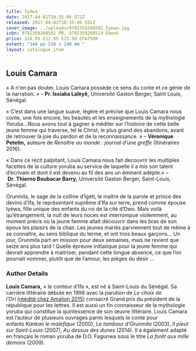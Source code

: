 ```yaml
---
title: Iyéwa
date: 2017-04-01T10:35:06.572Z
released: 2017-04-01T10:35:06.591Z
cover_image: ../uploads/9782359260502_Iyewa.jpg
isbn: 9782359260502 PB, 9782359260519 Ebook
price: $16.95 £12.95 €15.50 CFA7500
extent: "144 pp 216 x 140 mm "
layout: catalogue_item
---
```

## Louis Camara

« A n'en pas douter, Louis Camara possède ce sens du conte et ce génie de la narration. » – **Pr. Issiaka Lalèyê,** Université Gaston Berger, Saint­ Louis, Sénégal.

« C’est dans une langue suave, légère et précise que Louis Camara nous conte, une fois encore, les beautés et les enseignements de la mythologie Yoruba…Nous avons tout à gagner à méditer sur l’histoire de cette belle jeune femme qui traverse, tel le Christ, le plus grand des abandons, avant de retrouver la joie du pardon et de la reconnaissance. » – **Véronique Petetin,** auteure de *Renaître au monde : journal d’une greffe* (Itinéraires 2016).

« Dans ce récit palpitant, Louis Camara nous fait decouvrir les multiples facettes de la culture yoruba au service de laquelle il a mis son talent d’écrivain et dont il est devenu au fil des ans un éminent adepte.» – **Dr.** **Thierno Boubacar Barry,** Université Gaston Berger, Saint-Louis, Sénégal.

Orunmila, le sage de la colline d’Igeti, le maître de la parole et prince des devins d’Ifa, le représentant suprême d’Ifa sur terre, prend comme épouse Iyéwa, fille unique des enfants du roi de la cité d’Owo. Mais voilà qu’étrangement, la nuit de leurs noces est interrompue violemment, au moment précis où la jeune femme allait découvrir dans les bras de son époux les plaisirs de la chair. Les jeunes mariés parviennent tout de même à se connaître, au sens biblique du terme, et ont trois beaux garçons… Un jour, Orunmila part en mission pour deux semaines, mais ne revient que seize ans plus tard ! Quelle épreuve initiatique pour la jeune femme qui devrait apprendre à maitriser, pendant cette longue absence, ce que l’on pourrait nommer, plutôt que de l’amour, les pièges du désir …

### Author Details

**Louis Camara,** « le conteur d’Ifa », est né à Saint-Louis du Sénégal. Sa carrière littéraire débute en 1996 avec la parution de *Le choix de l’Ori* ([réédité chez Amalion 2015](http://www.amalion.net/editor/www.amalion.net/catalogue_en/item/le_choix_de_lori/ "Le Choix de l'Ori")) consacré Grand prix du président de la république pour les lettres. Il est aussi un fin connaisseur de la mythologie yoruba qui constitue la quintessence de son œuvre littéraire. Louis Camara est l’auteur de plusieurs ouvrages parmi lesquels le conte pour enfants *Kankan le maléfique* (2000), *Le tambour d’Orunmila* (2003), *Il pleut sur Saint-Louis* (2007), *Au dessus des dunes* (2014). Il a également adapté en français le roman yoruba de D.O. Fagunwa sous le titre *La forêt aux mille démons* (2009).